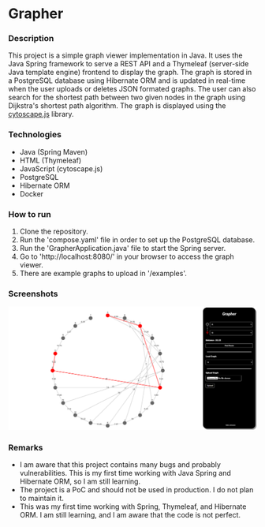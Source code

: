 # Grapher


### Description
This project is a simple graph viewer implementation in Java. It uses the Java Spring framework to serve a REST API and a Thymeleaf (server-side Java template engine) frontend to display the graph. 
The graph is stored in a PostgreSQL database using Hibernate ORM and is updated in real-time when the user uploads or deletes JSON formated graphs. 
The user can also search for the shortest path between two given nodes in the graph using Dijkstra's shortest path algorithm. 
The graph is displayed using the [cytoscape.js](https://github.com/cytoscape/cytoscape.js) library.

### Technologies
- Java (Spring Maven)
- HTML (Thymeleaf)
- JavaScript (cytoscape.js)
- PostgreSQL
- Hibernate ORM
- Docker

### How to run
1. Clone the repository.
2. Run the 'compose.yaml' file in order to set up the PostgreSQL database.
3. Run the 'GrapherApplication.java' file to start the Spring server.
4. Go to 'http://localhost:8080/' in your browser to access the graph viewer.
5. There are example graphs to upload in '/examples'.

### Screenshots
![Screenshot](imgs/main.png)

### Remarks

- I am aware that this project contains many bugs and probably vulnerabilities. This is my first time working with Java Spring and Hibernate ORM, so I am still learning.
- The project is a PoC and should not be used in production. I do not plan to maintain it.
- This was my first time working with Spring, Thymeleaf, and Hibernate ORM. I am still learning, and I am aware that the code is not perfect.
